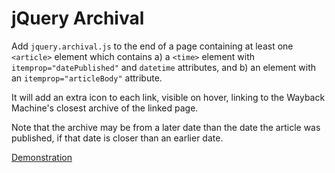 # jQuery Archival

Add `jquery.archival.js` to the end of a page containing at least one `<article>` element which contains a) a `<time>` element with `itemprop="datePublished"` and `datetime` attributes, and b) an element with an `itemprop="articleBody"` attribute.

It will add an extra icon to each link, visible on hover, linking to the Wayback Machine's closest archive of the linked page.

Note that the archive may be from a later date than the date the article was published, if that date is closer than an earlier date.

[Demonstration](http://git.macropus.org/jquery-archival/)